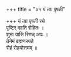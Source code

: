 +++
title = "०१ यं त्वा पृषती"

+++
यं त्वा पृषती रथे  
पृष्टिर् वहति रोहितः ।  
शुभा यासि रिणन्न् अपः ।  
तेनेमं ब्रह्मणस्पते  
रोहं रोहयोत्तमम् ॥